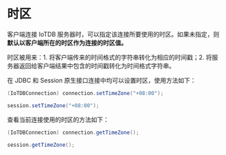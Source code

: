 <!--

    Licensed to the Apache Software Foundation (ASF) under one
    or more contributor license agreements.  See the NOTICE file
    distributed with this work for additional information
    regarding copyright ownership.  The ASF licenses this file
    to you under the Apache License, Version 2.0 (the
    "License"); you may not use this file except in compliance
    with the License.  You may obtain a copy of the License at
    
        http://www.apache.org/licenses/LICENSE-2.0
    
    Unless required by applicable law or agreed to in writing,
    software distributed under the License is distributed on an
    "AS IS" BASIS, WITHOUT WARRANTIES OR CONDITIONS OF ANY
    KIND, either express or implied.  See the License for the
    specific language governing permissions and limitations
    under the License.

-->

# 时区

客户端连接 IoTDB 服务器时，可以指定该连接所要使用的时区。如果未指定，则**默认以客户端所在的时区作为连接的时区值。**

时区被用来：1. 将客户端传来的时间格式的字符串转化为相应的时间戳；2. 将服务器返回给客户端结果中包含的时间戳转化为时间格式字符串。

在 JDBC 和 Session 原生接口连接中均可以设置时区，使用方法如下：

```java
(IoTDBConnection) connection.setTimeZone("+08:00");

session.setTimeZone("+08:00");
```

查看当前连接使用的时区的方法如下：

```java
(IoTDBConnection) connection.getTimeZone();

session.getTimeZone();
```



